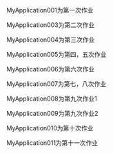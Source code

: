 MyApplication001为第一次作业

MyApplication003为第二次作业

MyApplication004为第三次作业

MyApplication005为第四，五次作业

MyApplication006为第六次作业

MyApplication007为第七，八次作业

MyApplication008为第九次作业1

MyApplication009为第九次作业2

MyApplication010为第十次作业

MyApplication011为第十一次作业
